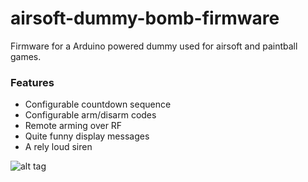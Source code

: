 # airsoft-dummy-bomb-firmware
Firmware for a Arduino powered dummy used for airsoft and paintball games.

### Features
- Configurable countdown sequence
- Configurable arm/disarm codes
- Remote arming over RF
- Quite funny display messages
- A rely loud siren

![alt tag](https://github.com/Hernrup/airsoft-dummy-bomb-firmware/blob/master/res/DSC_0083.JPG)
